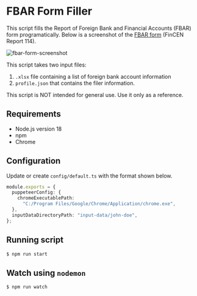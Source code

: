 # FBAR Form Filler

This script fills the Report of Foreign Bank and Financial Accounts (FBAR) form programatically. Below is a screenshot of the [FBAR form](https://bsaefiling1.fincen.treas.gov/lc/content/xfaforms/profiles/htmldefault.html) (FinCEN Report 114).

![fbar-form-screenshot](https://user-images.githubusercontent.com/1064036/230695154-a7707382-4781-49ff-8dad-28bf9ac2551b.png)

This script takes two input files:

1. `.xlsx` file containing a list of foreign bank account information
2. `profile.json` that contains the filer information.

This script is NOT intended for general use. Use it only as a reference.

## Requirements

- Node.js version 18
- npm
- Chrome

## Configuration

Update or create `config/default.ts` with the format shown below.

```typescript
module.exports = {
  puppeteerConfig: {
    chromeExecutablePath:
      "C:/Program Files/Google/Chrome/Application/chrome.exe",
  },
  inputDataDirectoryPath: "input-data/john-doe",
};
```

## Running script

```bash
$ npm run start
```

## Watch using `nodemon`

```bash
$ npm run watch
```
